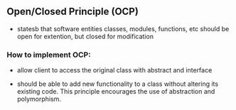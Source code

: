 ## Open/Closed Principle (OCP) 
- statesb that software entities classes, modules, functions, etc should be open for extention, but closed for modification

### How to implement OCP:
- allow client to access the original class with abstract and interface

- should be able to add new functionality to a class without altering its existing code. This principle encourages the use of abstraction and polymorphism.